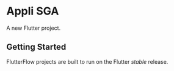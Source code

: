 # Appli SGA

A new Flutter project.

## Getting Started

FlutterFlow projects are built to run on the Flutter _stable_ release.
